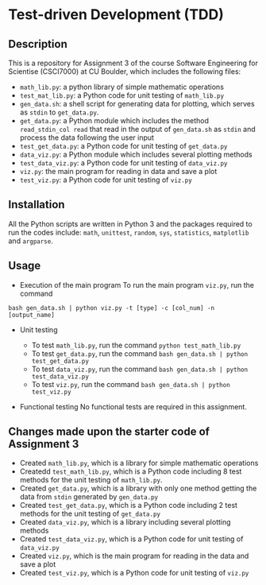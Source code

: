# Test-driven Development (TDD)

## Description
This is a repository for Assignment 3 of the course Software Engineering for Scientise (CSCI7000) at CU Boulder, which includes the following files:
- `math_lib.py`: a python library of simple mathematic operations 
- `test_mat_lib.py`: a Python code for unit testing of `math_lib.py`
- `gen_data.sh`: a shell script for generating data for plotting, which serves as `stdin` to `get_data.py`.
- `get_data.py`: a Python module which includes the method `read_stdin_col read` that read in the output of `gen_data.sh` as `stdin` and process the data following the user input
- `test_get_data.py`: a Python code for unit testing of `get_data.py`
- `data_viz.py`: a Python module which includes several plotting methods
- `test_data_viz.py`: a Python code for unit testing of `data_viz.py` 
- `viz.py`: the main program for reading in data and save a plot
- `test_viz.py`: a Python code for unit testing of `viz.py`


## Installation
All the Python scripts are written in Python 3 and the packages required to run the codes include: `math`, `unittest`, `random`, `sys`, `statistics`, `matplotlib` and `argparse`.

## Usage
- Execution of the main program
To run the main program `viz.py`, run the command
```
bash gen_data.sh | python viz.py -t [type] -c [col_num] -n [output_name]
```

- Unit testing 
  - To test `math_lib.py`, run the command `python test_math_lib.py`
  - To test `get_data.py`, run the command `bash gen_data.sh | python test_get_data.py`
  - To test `data_viz.py`, run the command `bash gen_data.sh | python test_data_viz.py`
  - To test `viz.py`, run the command `bash gen_data.sh | python test_viz.py`

- Functional testing
No functional tests are required in this assignment. 


## Changes made upon the starter code of Assignment 3
- Created `math_lib.py`, which is a library for simple mathematic operations
- Createdd `test_math_lib.py`, which is a Python code including 8 test methods for the unit testing of `math_lib.py`.
- Created `get_data.py`, which is a library with only one method getting the data from `stdin` generated by `gen_data.py`
- Created `test_get_data.py`, which is a Python code including 2 test methods for the unit testing of `get_data.py`
- Created `data_viz.py`, which is a library including several plotting methods
- Created `test_data_viz.py`, which is a Python code for unit testing of `data_viz.py`
- Created `viz.py`, which is the main program for reading in the data and save a plot
- Created `test_viz.py`, which is a Python code for unit testing of `viz.py`
